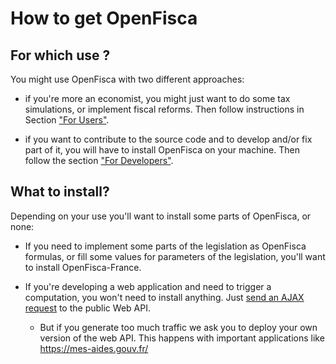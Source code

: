 # How to get OpenFisca

## For which use ?

You might use OpenFisca with two different approaches:

* if you're more an economist, you might just want to do some tax simulations, or implement fiscal reforms. Then follow instructions in Section ["For Users"](for_users.md).

* if you want to contribute to the source code and to develop and/or fix part of it, you will have to install OpenFisca on your machine. Then follow the section ["For Developers"](install_for_development.md).
 
## What to install?

Depending on your use you'll want to install some parts of OpenFisca, or none:

- If you need to implement some parts of the legislation as OpenFisca formulas, or fill some values for parameters of the legislation, you'll want to install OpenFisca-France.

- If you're developing a web application and need to trigger a computation, you won't need to install anything. Just [send an AJAX request](../openfisca-web-api/index.html) to the public Web API.
  - But if you generate too much traffic we ask you to deploy your own version of the web API. This happens with important applications like https://mes-aides.gouv.fr/




